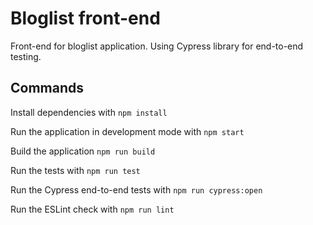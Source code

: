 # Bloglist front-end
Front-end for bloglist application. Using Cypress library for end-to-end testing.

## Commands
Install dependencies with `npm install`

Run the application in development mode with `npm start`

Build the application `npm run build`

Run the tests with `npm run test`

Run the Cypress end-to-end tests with `npm run cypress:open`

Run the ESLint check with `npm run lint`
